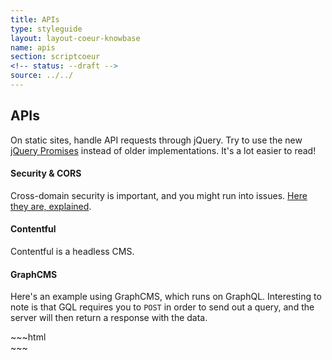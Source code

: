 ```yaml
---
title: APIs
type: styleguide
layout: layout-coeur-knowbase
name: apis
section: scriptcoeur
<!-- status: --draft -->
source: ../../
---
```


<main markdown="1">


## APIs

On static sites, handle API requests through jQuery. Try to use the new [jQuery Promises](http://api.jquery.com/jquery.ajax/) instead of older implementations. It's a lot easier to read!

#### Security & CORS

Cross-domain security is important, and you might run into issues. [Here they are, explained](http://restlet.com/company/blog/2015/12/15/understanding-and-using-cors/).

#### Contentful

Contentful is a headless CMS.




#### GraphCMS

Here's an example using GraphCMS, which runs on GraphQL. Interesting to note is that GQL requires you to `POST` in order to send out a query, and the server will then return a response with the data. 

<div class="_styleguide-example">

  <div class="graphcms-response"></div>
  <script>
    // ATLX graphCMS example
    // needs to POST in order for query to work

    var auth = "bearer eyJ0eXAiOiJKV1QiLCJhbGciOiJIUzI1NiJ9.eyJpYXQiOjE1MDkwNTAxOTYsImNsaWVudElkIjoiY2l2Z29zNmNqMDE5MjAxODRucDAxZGRkMiIsInByb2plY3RJZCI6ImNqOThxbzJhbjZibmQwMTM2NG84ZnY0bDYiLCJwZXJtYW5lbnRBdXRoVG9rZW5JZCI6ImNqOTh4aXZ0ZTY5dzcwMTM1Nmh5czFjYnAifQ.okRpZjh4NtZBZbGpx9DheIqODVGs8OLhFlq8ZkeBfFk";

    var request = $.ajax({
      type: 'POST', //'GET',
      dataType: 'json',
      contentType: 'application/json',
      headers: {
        "authorization": auth,
      },
      data: '{"query": "query {allEvents {title}}"}',
      url: "https://api.graphcms.com/simple/v1/atlx",
      beforeSend: function( xhr ) {
        $('.graphcms-response').html('loading data...')
      }
    });

    request.done(function( data ) {
      console.log( "Done:", data);
      $('.graphcms-response').html(JSON.stringify(data));
    });

    request.fail(function( jqXHR, textStatus, errorThrown ) {
      console.log( "Fail:", jqXHR, textStatus, errorThrown);
    });

    request.always(function( data, textStatus, errorThrown ) {
      console.log( "Always:", data), textStatus, errorThrown;
    });

  </script>
</div>
~~~html
<div class="graphcms-response"></div>
<script>
  // ATLX graphCMS example
  // needs to POST in order for query to work

  var auth = "bearer eyJ0eXAiOiJKV1QiLCJhbGciOiJIUzI1NiJ9.eyJpYXQiOjE1MDkwNTAxOTYsImNsaWVudElkIjoiY2l2Z29zNmNqMDE5MjAxODRucDAxZGRkMiIsInByb2plY3RJZCI6ImNqOThxbzJhbjZibmQwMTM2NG84ZnY0bDYiLCJwZXJtYW5lbnRBdXRoVG9rZW5JZCI6ImNqOTh4aXZ0ZTY5dzcwMTM1Nmh5czFjYnAifQ.okRpZjh4NtZBZbGpx9DheIqODVGs8OLhFlq8ZkeBfFk";

  var request = $.ajax({
    type: 'POST', //'GET',
    dataType: 'json',
    contentType: 'application/json',
    headers: {
      "authorization": auth,
    },
    data: '{"query": "query {allEvents {title}}"}',
    url: "https://api.graphcms.com/simple/v1/atlx",
    beforeSend: function( xhr ) {
      $('.graphcms-response').html('loading data...')
    }
  });

  request.done(function( data ) {
    console.log( "Done:", data);
    $('.graphcms-response').html(JSON.stringify(data));
  });

  request.fail(function( jqXHR, textStatus, errorThrown ) {
    console.log( "Fail:", jqXHR, textStatus, errorThrown);
  });

  request.always(function( data, textStatus, errorThrown ) {
    console.log( "Always:", data), textStatus, errorThrown;
  });

</script>
~~~
<!-- 
  curl -H "Authorization: bearer eyJ0eXAiOiJKV1QiLCJhbGciOiJIUzI1NiJ9.eyJpYXQiOjE1MDkwNTAxOTYsImNsaWVudElkIjoiY2l2Z29zNmNqMDE5MjAxODRucDAxZGRkMiIsInByb2plY3RJZCI6ImNqOThxbzJhbjZibmQwMTM2NG84ZnY0bDYiLCJwZXJtYW5lbnRBdXRoVG9rZW5JZCI6ImNqOTh4aXZ0ZTY5dzcwMTM1Nmh5czFjYnAifQ.okRpZjh4NtZBZbGpx9DheIqODVGs8OLhFlq8ZkeBfFk" -H 'content-type: application/json' -X POST -d '
  {
   "query": "query {allRecords {title}}"
  }
  ' https://api.graphcms.com/simple/v1/ciz189ut5j9wl0185r42lvfzp


  curl -H 'content-type: application/json' -X POST -d '
  {
   "query": "query {allRecords {title}}"
  }
  ' https://api.graphcms.com/simple/v1/ciz189ut5j9wl0185r42lvfzp



  curl -H 'content-type: application/json' -X POST -d '
  {"query": "query {allEvents {title}}"}
  ' https://api.graphcms.com/simple/v1/atlx
 -->

</main>